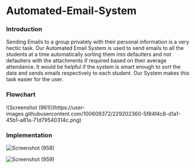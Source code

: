 # Automated-Email-System
<h3>Introduction</h3>
Sending Emails to a group privately with their personal information is a very hectic task. Our Automated Email System is used to send emails to all the students at a time automatically sorting them into defaulters and not defaulters with the attachments if required based on their average attendance. It would be helpful if the system is smart enough to sort the data and sends emails respectively to each student. Our System makes this task easier for the user.

<h3>Flowchart</h3>
![Screenshot (961)](https://user-images.githubusercontent.com/100609372/229202360-5f84f4c8-d1a1-45b1-a81a-71d79540314c.png)



<h3>Implementation</h3>

![Screenshot (958)](https://user-images.githubusercontent.com/100609372/229201750-a3edca6b-03fc-46fa-9b5d-83225a5d6467.png)

![Screenshot (959)](https://user-images.githubusercontent.com/100609372/229198809-c40e1569-fe37-41b8-aab1-321ac4a214f5.png)


